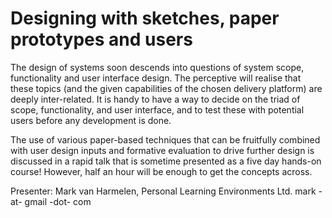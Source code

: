 # Designing with sketches, paper prototypes and users #

The design of systems soon descends into questions of system scope, functionality and user interface design. The perceptive will realise that these topics (and the given capabilities of the chosen delivery platform) are deeply inter-related. It is handy to have a way to decide on the triad of scope, functionality, and user interface, and to test these with potential users before any development is done.

The use of various paper-based techniques that can be fruitfully combined with user design inputs and formative evaluation to drive further design is discussed in a rapid talk that is sometime presented as a five day hands-on course! However, half an hour will be enough to get the concepts across.

Presenter: Mark van Harmelen, Personal Learning Environments Ltd. mark -at- gmail -dot- com